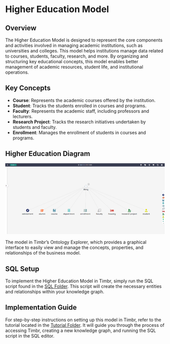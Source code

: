 # Higher Education Model

## Overview
The Higher Education Model is designed to represent the core components and activities involved in managing academic institutions, such as universities and colleges. This model helps institutions manage data related to courses, students, faculty, research, and more. By organizing and structuring key educational concepts, this model enables better management of academic resources, student life, and institutional operations.

## Key Concepts
- **Course**: Represents the academic courses offered by the institution.
- **Student**: Tracks the students enrolled in courses and programs.
- **Faculty**: Represents the academic staff, including professors and lecturers.
- **Research Project**: Tracks the research initiatives undertaken by students and faculty.
- **Enrollment**: Manages the enrollment of students in courses and programs.

## Higher Education Diagram

![Attached Image of Model](./model.png)

The model in Timbr’s Ontology Explorer, which provides a graphical interface to easily view and manage the concepts, properties, and relationships of the business model.

## SQL Setup
To implement the Higher Education Model in Timbr, simply run the SQL script found in the [SQL Folder](./sql). This script will create the necessary entities and relationships within your knowledge graph.

## Implementation Guide
For step-by-step instructions on setting up this model in Timbr, refer to the tutorial located in the [Tutorial Folder](./tutorial). It will guide you through the process of accessing Timbr, creating a new knowledge graph, and running the SQL script in the SQL editor.
